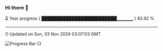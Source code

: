 ### Hi there 👋

⏳ Year progress { █████████████████████████▁▁▁▁▁ } 83.92 %

---

⏰ Updated on Sun, 03 Nov 2024 03:07:03 GMT

![Progress Bar CI](https://github.com/IshwaranRudhara/GIT-ACTION/workflows/Progress%20Bar%20CI/badge.svg)
